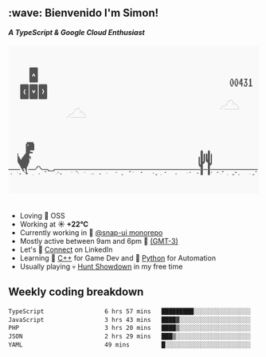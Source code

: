 <h2>:wave: <b>Bienvenido I'm Simon!&nbsp;</b></h2>
<b><i>A TypeScript & Google Cloud Enthusiast</i></b>
<br/><br/>

<section>
  <img src="./static/banner.gif" height=300 width=1000>
</section>

<br>

<ul>
  <li>
     Loving 🤍 OSS
  </li>
  <li>
		<!--START_SECTION:weather-->
		Working at <b>☀️   +22°C</b>
		<!--END_SECTION:weather-->
  </li>
  <li>
    Currently working in 🎨&nbsp;<a href=https://github.com/snapverse/snap-ui target=_blank>@snap-ui monorepo</a>
  </li>
  <li>
    Mostly active between 9am and 6pm 🚩 <a href=https://onlinealarmkur.com/world/es target=_blank>(GMT-3)</a>
  </li>
  <li>
    Let's 🔗&nbsp;<a href=https://www.linkedin.com/in/itssimmons target=_blank>Connect</a> on LinkedIn
  </li>
  <li>
    Learning 👴&nbsp;<a href=https://images3.memedroid.com/images/UPLOADED755/65f2bce6734f6.webp target=_blank>C++</a> for Game Dev and 🐍&nbsp;<a href=https://qph.cf2.quoracdn.net/main-qimg-4472b6229cb75bf66ab531f3ebd4f975-lq target=_blank>Python</a> for Automation
  </li>
  <li>
    Usually playing 💀&nbsp;<a href=https://www.huntshowdown.com target=_blank>Hunt Showdown</a> in my free time
  </li>
</ul>

<h2><b>Weekly coding breakdown </b></h2>

<!--START_SECTION:waka-->

```txt
TypeScript                 6 hrs 57 mins   █████████░░░░░░░░░░░░░░░░   35.95 %
JavaScript                 3 hrs 43 mins   ████▓░░░░░░░░░░░░░░░░░░░░   19.26 %
PHP                        3 hrs 20 mins   ████▒░░░░░░░░░░░░░░░░░░░░   17.31 %
JSON                       2 hrs 29 mins   ███▒░░░░░░░░░░░░░░░░░░░░░   12.85 %
YAML                       49 mins         █░░░░░░░░░░░░░░░░░░░░░░░░   04.27 %
```

<!--END_SECTION:waka-->
